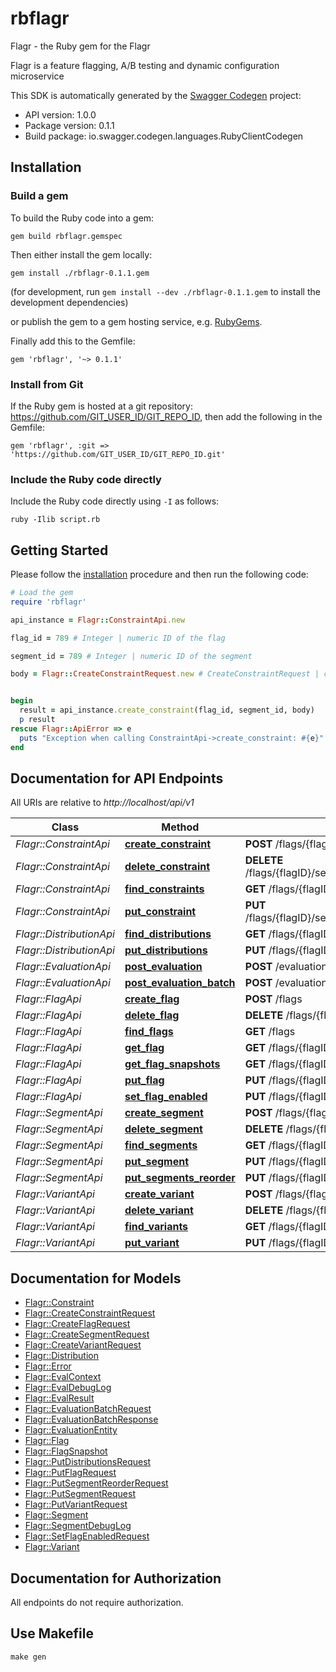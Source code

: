 # rbflagr

Flagr - the Ruby gem for the Flagr

Flagr is a feature flagging, A/B testing and dynamic configuration microservice

This SDK is automatically generated by the [Swagger Codegen](https://github.com/swagger-api/swagger-codegen) project:

- API version: 1.0.0
- Package version: 0.1.1
- Build package: io.swagger.codegen.languages.RubyClientCodegen

## Installation

### Build a gem

To build the Ruby code into a gem:

```shell
gem build rbflagr.gemspec
```

Then either install the gem locally:

```shell
gem install ./rbflagr-0.1.1.gem
```
(for development, run `gem install --dev ./rbflagr-0.1.1.gem` to install the development dependencies)

or publish the gem to a gem hosting service, e.g. [RubyGems](https://rubygems.org/).

Finally add this to the Gemfile:

    gem 'rbflagr', '~> 0.1.1'

### Install from Git

If the Ruby gem is hosted at a git repository: https://github.com/GIT_USER_ID/GIT_REPO_ID, then add the following in the Gemfile:

    gem 'rbflagr', :git => 'https://github.com/GIT_USER_ID/GIT_REPO_ID.git'

### Include the Ruby code directly

Include the Ruby code directly using `-I` as follows:

```shell
ruby -Ilib script.rb
```

## Getting Started

Please follow the [installation](#installation) procedure and then run the following code:
```ruby
# Load the gem
require 'rbflagr'

api_instance = Flagr::ConstraintApi.new

flag_id = 789 # Integer | numeric ID of the flag

segment_id = 789 # Integer | numeric ID of the segment

body = Flagr::CreateConstraintRequest.new # CreateConstraintRequest | create a constraint


begin
  result = api_instance.create_constraint(flag_id, segment_id, body)
  p result
rescue Flagr::ApiError => e
  puts "Exception when calling ConstraintApi->create_constraint: #{e}"
end

```

## Documentation for API Endpoints

All URIs are relative to *http://localhost/api/v1*

Class | Method | HTTP request | Description
------------ | ------------- | ------------- | -------------
*Flagr::ConstraintApi* | [**create_constraint**](docs/ConstraintApi.md#create_constraint) | **POST** /flags/{flagID}/segments/{segmentID}/constraints | 
*Flagr::ConstraintApi* | [**delete_constraint**](docs/ConstraintApi.md#delete_constraint) | **DELETE** /flags/{flagID}/segments/{segmentID}/constraints/{constraintID} | 
*Flagr::ConstraintApi* | [**find_constraints**](docs/ConstraintApi.md#find_constraints) | **GET** /flags/{flagID}/segments/{segmentID}/constraints | 
*Flagr::ConstraintApi* | [**put_constraint**](docs/ConstraintApi.md#put_constraint) | **PUT** /flags/{flagID}/segments/{segmentID}/constraints/{constraintID} | 
*Flagr::DistributionApi* | [**find_distributions**](docs/DistributionApi.md#find_distributions) | **GET** /flags/{flagID}/segments/{segmentID}/distributions | 
*Flagr::DistributionApi* | [**put_distributions**](docs/DistributionApi.md#put_distributions) | **PUT** /flags/{flagID}/segments/{segmentID}/distributions | 
*Flagr::EvaluationApi* | [**post_evaluation**](docs/EvaluationApi.md#post_evaluation) | **POST** /evaluation | 
*Flagr::EvaluationApi* | [**post_evaluation_batch**](docs/EvaluationApi.md#post_evaluation_batch) | **POST** /evaluation/batch | 
*Flagr::FlagApi* | [**create_flag**](docs/FlagApi.md#create_flag) | **POST** /flags | 
*Flagr::FlagApi* | [**delete_flag**](docs/FlagApi.md#delete_flag) | **DELETE** /flags/{flagID} | 
*Flagr::FlagApi* | [**find_flags**](docs/FlagApi.md#find_flags) | **GET** /flags | 
*Flagr::FlagApi* | [**get_flag**](docs/FlagApi.md#get_flag) | **GET** /flags/{flagID} | 
*Flagr::FlagApi* | [**get_flag_snapshots**](docs/FlagApi.md#get_flag_snapshots) | **GET** /flags/{flagID}/snapshots | 
*Flagr::FlagApi* | [**put_flag**](docs/FlagApi.md#put_flag) | **PUT** /flags/{flagID} | 
*Flagr::FlagApi* | [**set_flag_enabled**](docs/FlagApi.md#set_flag_enabled) | **PUT** /flags/{flagID}/enabled | 
*Flagr::SegmentApi* | [**create_segment**](docs/SegmentApi.md#create_segment) | **POST** /flags/{flagID}/segments | 
*Flagr::SegmentApi* | [**delete_segment**](docs/SegmentApi.md#delete_segment) | **DELETE** /flags/{flagID}/segments/{segmentID} | 
*Flagr::SegmentApi* | [**find_segments**](docs/SegmentApi.md#find_segments) | **GET** /flags/{flagID}/segments | 
*Flagr::SegmentApi* | [**put_segment**](docs/SegmentApi.md#put_segment) | **PUT** /flags/{flagID}/segments/{segmentID} | 
*Flagr::SegmentApi* | [**put_segments_reorder**](docs/SegmentApi.md#put_segments_reorder) | **PUT** /flags/{flagID}/segments/reorder | 
*Flagr::VariantApi* | [**create_variant**](docs/VariantApi.md#create_variant) | **POST** /flags/{flagID}/variants | 
*Flagr::VariantApi* | [**delete_variant**](docs/VariantApi.md#delete_variant) | **DELETE** /flags/{flagID}/variants/{variantID} | 
*Flagr::VariantApi* | [**find_variants**](docs/VariantApi.md#find_variants) | **GET** /flags/{flagID}/variants | 
*Flagr::VariantApi* | [**put_variant**](docs/VariantApi.md#put_variant) | **PUT** /flags/{flagID}/variants/{variantID} | 


## Documentation for Models

 - [Flagr::Constraint](docs/Constraint.md)
 - [Flagr::CreateConstraintRequest](docs/CreateConstraintRequest.md)
 - [Flagr::CreateFlagRequest](docs/CreateFlagRequest.md)
 - [Flagr::CreateSegmentRequest](docs/CreateSegmentRequest.md)
 - [Flagr::CreateVariantRequest](docs/CreateVariantRequest.md)
 - [Flagr::Distribution](docs/Distribution.md)
 - [Flagr::Error](docs/Error.md)
 - [Flagr::EvalContext](docs/EvalContext.md)
 - [Flagr::EvalDebugLog](docs/EvalDebugLog.md)
 - [Flagr::EvalResult](docs/EvalResult.md)
 - [Flagr::EvaluationBatchRequest](docs/EvaluationBatchRequest.md)
 - [Flagr::EvaluationBatchResponse](docs/EvaluationBatchResponse.md)
 - [Flagr::EvaluationEntity](docs/EvaluationEntity.md)
 - [Flagr::Flag](docs/Flag.md)
 - [Flagr::FlagSnapshot](docs/FlagSnapshot.md)
 - [Flagr::PutDistributionsRequest](docs/PutDistributionsRequest.md)
 - [Flagr::PutFlagRequest](docs/PutFlagRequest.md)
 - [Flagr::PutSegmentReorderRequest](docs/PutSegmentReorderRequest.md)
 - [Flagr::PutSegmentRequest](docs/PutSegmentRequest.md)
 - [Flagr::PutVariantRequest](docs/PutVariantRequest.md)
 - [Flagr::Segment](docs/Segment.md)
 - [Flagr::SegmentDebugLog](docs/SegmentDebugLog.md)
 - [Flagr::SetFlagEnabledRequest](docs/SetFlagEnabledRequest.md)
 - [Flagr::Variant](docs/Variant.md)


## Documentation for Authorization

 All endpoints do not require authorization.


## Use Makefile
`make gen`

